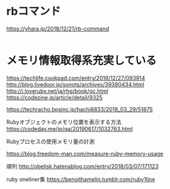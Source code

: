 # rbコマンド

https://yhara.jp/2018/12/21/rb-command
```
```

# メモリ情報取得系充実している

https://techlife.cookpad.com/entry/2018/12/27/093914
http://blog.livedoor.jp/sonots/archives/39380434.html
http://i.loveruby.net/ja/rhg/book/gc.html
https://codezine.jp/article/detail/9325


https://techracho.bpsinc.jp/hachi8833/2018_03_29/51875



Rubyオブジェクトのメモリ位置を表示する方法
https://codeday.me/jp/qa/20190617/1032763.html


Rubyプロセスの使用メモリ量の計測

https://blog.freedom-man.com/measure-ruby-memory-usage


順列
http://obelisk.hatenablog.com/entry/2018/03/07/171123

ruby oneliner集
https://benoithamelin.tumblr.com/ruby1line
